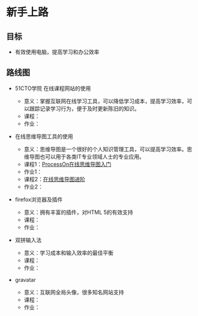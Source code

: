 # 新手上路

## 目标
* 有效使用电脑，提高学习和办公效率

## 路线图

* 51CTO学院 在线课程网站的使用
  * 意义：掌握互联网在线学习工具，可以降低学习成本，提高学习效率，可以跟踪记录学习行为，便于及时更新陈旧的知识。
  * 课程：
  * 作业：

* 在线思维导图工具的使用
  * 意义：思维导图是一个很好的个人知识管理工具，可以提高学习效率。思维导图也可以用于各类IT专业领域人士的专业应用。
  * 课程1：[ProcessOn在线思维导图入门](http://edu.51cto.com/course/course_id-6453.html)
  * 作业1：
  * 课程2：[在线思维导图进阶](http://edu.51cto.com/course/course_id-7126.html)
  * 作业2：

* firefox浏览器及插件
  * 意义：拥有丰富的插件，对HTML 5的有效支持
  * 课程：
  * 作业：

* 双拼输入法
  * 意义：学习成本和输入效率的最佳平衡
  * 课程：
  * 作业：

* gravatar
  * 意义：互联网全局头像，很多知名网站支持
  * 课程：
  * 作业：
